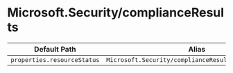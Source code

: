 # Microsoft.Security/complianceResults

| Default Path | Alias |
|---|---|
| `properties.resourceStatus` | `Microsoft.Security/complianceResults/resourceStatus` |

